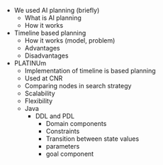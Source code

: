 - We used AI planning (briefly)
    - What is AI planning
    - How it works
- Timeline based planning
    - How it works (model, problem)
    - Advantages
    - Disadvantages
- PLATINUm
    - Implementation of timeline is based planning
    - Used at CNR
    - Comparing nodes in search strategy
    - Scalability
    - Flexibility
    - Java
        - DDL and PDL
            - Domain components
            - Constraints
            - Transition between state values
            - parameters
            - goal component
